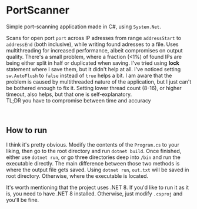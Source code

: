 # PortScanner

Simple port-scanning application made in C#, using `System.Net`. 

Scans for open port `port` across IP adresses from range `addressStart` to `addressEnd` (both inclusive), while writing found adresses to a file. Uses multithreading for increased performance, albeit compromises on output quality. There's a small problem, where a fraction (<1%) of found IPs are being either split in half or duplicated when saving. I've tried using **lock** statement where I save them, but it didn't help at all. I've noticed setting `sw.AutoFlush` to `false` instead of `true` helps a bit. I am aware that the problem is caused by multithreaded nature of the application, but I just can't be bothered enough to fix it. Setting lower thread count (8-16), or higher timeout, also helps, but that one is self-explanatory. 
<br>
TL;DR you have to compromise between time and accuracy  

<br>

## How to run

I think it's pretty obvious. Modify the contents of the `Program.cs` to your liking, then go to the root directory and run `dotnet build`. Once finished, either use `dotnet run`, or go three directories deep into `/bin` and run the executable directly. The main difference between those two methods is where the output file gets saved. Using `dotnet run`, `out.txt` will be saved in root directory. Otherwise, where the executable is located.

It's worth mentioning that the project uses .NET 8. If you'd like to run it as it is, you need to have .NET 8 installed. Otherwise, just modify `.csproj` and you'll be fine.
